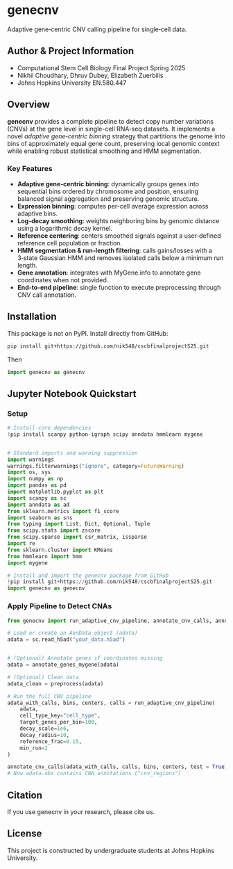 # genecnv

Adaptive gene‑centric CNV calling pipeline for single‑cell data.

## Author & Project Information
- Computational Stem Cell Biology Final Project Spring 2025
- Nikhil Choudhary, Dhruv Dubey, Elizabeth Zuerbilis
- Johns Hopkins University EN.580.447

## Overview

**genecnv** provides a complete pipeline to detect copy number variations (CNVs) at the gene level in single-cell RNA‑seq datasets. It implements a novel _adaptive gene‑centric binning_ strategy that partitions the genome into bins of approximately equal gene count, preserving local genomic context while enabling robust statistical smoothing and HMM segmentation.

### Key Features

- **Adaptive gene‑centric binning**: dynamically groups genes into sequential bins ordered by chromosome and position, ensuring balanced signal aggregation and preserving genomic structure.  
- **Expression binning**: computes per-cell average expression across adaptive bins.  
- **Log‑decay smoothing**: weights neighboring bins by genomic distance using a logarithmic decay kernel.  
- **Reference centering**: centers smoothed signals against a user‑defined reference cell population or fraction.  
- **HMM segmentation & run‑length filtering**: calls gains/losses with a 3‑state Gaussian HMM and removes isolated calls below a minimum run length.  
- **Gene annotation**: integrates with MyGene.info to annotate gene coordinates when not provided.  
- **End‑to‑end pipeline**: single function to execute preprocessing through CNV call annotation.  

## Installation

This package is not on PyPI. Install directly from GitHub:

```bash
pip install git+https://github.com/nik548/cscbfinalprojectS25.git
```
Then
```python
import genecnv as genecnv
```

## Jupyter Notebook Quickstart

### Setup
```python
# Install core dependencies
!pip install scanpy python-igraph scipy anndata hmmlearn mygene


# Standard imports and warning suppression
import warnings
warnings.filterwarnings("ignore", category=FutureWarning)
import os, sys
import numpy as np
import pandas as pd
import matplotlib.pyplot as plt
import scanpy as sc
import anndata as ad
from sklearn.metrics import f1_score
import seaborn as sns
from typing import List, Dict, Optional, Tuple
from scipy.stats import zscore
from scipy.sparse import csr_matrix, issparse
import re
from sklearn.cluster import KMeans
from hmmlearn import hmm
import mygene

# Install and import the genecnv package from GitHub
!pip install git+https://github.com/nik548/cscbfinalprojectS25.git
import genecnv as genecnv
```

### Apply Pipeline to Detect CNAs
```python
from genecnv import run_adaptive_cnv_pipeline, annotate_cnv_calls, annotate_genes_mygene, preprocess

# Load or create an AnnData object (adata)
adata = sc.read_h5ad("your_data.h5ad")


# (Optional) Annotate genes if coordinates missing
adata = annotate_genes_mygene(adata)

# (Optional) Clean data 
adata_clean = preprocess(adata)

# Run the full CNV pipeline
adata_with_calls, bins, centers, calls = run_adaptive_cnv_pipeline(
    adata,
    cell_type_key="cell_type",
    target_genes_per_bin=100,
    decay_scale=1e6,
    decay_radius=10,
    reference_frac=0.15,
    min_run=2
)

annotate_cnv_calls(adata_with_calls, calls, bins, centers, test = True)
# Now adata.obs contains CNA annotations ("cnv_regions")

```

## Citation

If you use genecnv in your research, please cite us.

## License

This project is constructed by undergraduate students at Johns Hopkins University.
